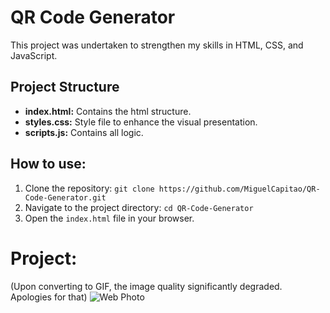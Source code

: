 # QR Code Generator

This project was undertaken to strengthen my skills in HTML, CSS, and JavaScript.

## Project Structure
- **index.html:** Contains the html structure.
- **styles.css:** Style file to enhance the visual presentation.
- **scripts.js:** Contains all logic.

## How to use:
1. Clone the repository: `git clone https://github.com/MiguelCapitao/QR-Code-Generator.git`
2. Navigate to the project directory: `cd QR-Code-Generator`
3. Open the `index.html` file in your browser.
  

# Project:
(Upon converting to GIF, the image quality significantly degraded. Apologies for that)
![Web Photo](qrcodegenerator.gif)
<BR>
